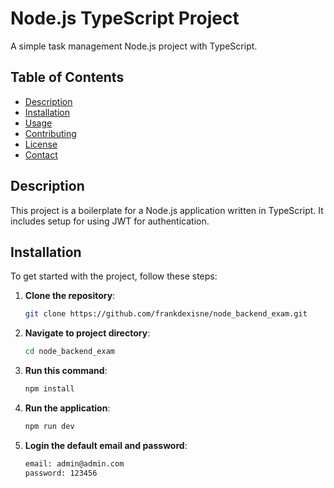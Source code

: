 # Node.js TypeScript Project

A simple task management Node.js project with TypeScript.

## Table of Contents

- [Description](#description)
- [Installation](#installation)
- [Usage](#usage)
- [Contributing](#contributing)
- [License](#license)
- [Contact](#contact)

## Description

This project is a boilerplate for a Node.js application written in TypeScript. It includes setup for using JWT for authentication.

## Installation

To get started with the project, follow these steps:

1. **Clone the repository**:

   ```sh
   git clone https://github.com/frankdexisne/node_backend_exam.git

   ```

2. **Navigate to project directory**:

   ```sh
   cd node_backend_exam

   ```

3. **Run this command**:

   ```sh
   npm install

   ```

4. **Run the application**:

   ```sh
   npm run dev

   ```

5. **Login the default email and password**:
   ```sh
   email: admin@admin.com
   password: 123456
   ```

